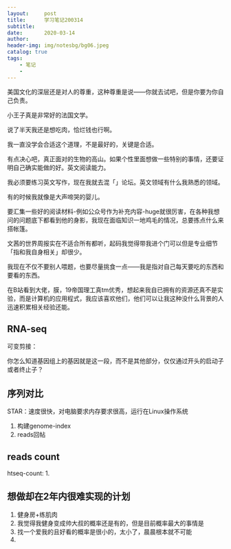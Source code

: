 ```yaml
---
layout:     post
title:      学习笔记200314
subtitle:   
date:       2020-03-14
author:     
header-img: img/notesbg/bg06.jpeg
catalog: true
tags:
    - 笔记
    - 
---
```

美国文化的深层还是对人的尊重，这种尊重是说——你就去试吧，但是你要为你自己负责。

小王子真是非常好的法国文学。

说了半天我还是想吃肉，恰烂钱也行啊。

我一直没学会合适这个道理，不是最好的，关键是合适。

有点决心吧，真正面对的生物的高山。如果个性里面想做一些特别的事情，还要证明自己确实能做的好。英文阅读能力。

我必须要练习英文写作，现在我就去混「」论坛。英文领域有什么我熟悉的领域。

有的时候我就像是大声啼哭的婴儿。

要汇集一些好的阅读材料-例如公众号作为补充内容-huge就很厉害，在各种我想问的问题底下都看到他的身影，我现在面临知识一地鸡毛的情况，总要拣点什么来搭帐篷。

文茜的世界周报实在不适合所有都听，起码我觉得带我进个门可以但是专业细节「指和我自身相关」却很少。

我现在不仅不要别人喂题，也要尽量挑食一点——我是指对自己每天要吃的东西和要看的东西。

在B站看到大佬，膜，19帝国理工真tm优秀，想起来我自已拥有的资源还真不是实验，而是计算机的应用程式，我应该喜欢他们，他们可以让我这种没什么背景的人迅速积累相关经验还能。
## RNA-seq
可变剪接：

你怎么知道基因组上的基因就是这一段，而不是其他部分，仅仅通过开头的启动子或者终止子？

## 序列对比
STAR：速度很快，对电脑要求内存要求很高，运行在Linux操作系统
1. 构建genome-index
2. reads回帖

## reads count
htseq-count:
1. 

## 想做却在2年内很难实现的计划
1. 健身房+练肌肉
2. 我觉得我健身变成帅大叔的概率还是有的，但是目前概率最大的事情是
3. 找一个爱我的且好看的概率是很小的，太小了，晨晨根本就不可能
4. 